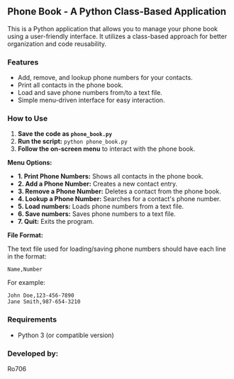 ## Phone Book - A Python Class-Based Application

This is a Python application that allows you to manage your phone book using a user-friendly interface. It utilizes a class-based approach for better organization and code reusability.

### Features

* Add, remove, and lookup phone numbers for your contacts.
* Print all contacts in the phone book.
* Load and save phone numbers from/to a text file.
* Simple menu-driven interface for easy interaction.

### How to Use

1. **Save the code as `phone_book.py`**
2. **Run the script:** `python phone_book.py`
3. **Follow the on-screen menu** to interact with the phone book.

**Menu Options:**

* **1. Print Phone Numbers:** Shows all contacts in the phone book.
* **2. Add a Phone Number:** Creates a new contact entry.
* **3. Remove a Phone Number:** Deletes a contact from the phone book.
* **4. Lookup a Phone Number:** Searches for a contact's phone number.
* **5. Load numbers:** Loads phone numbers from a text file.
* **6. Save numbers:** Saves phone numbers to a text file.
* **7. Quit:** Exits the program.

**File Format:**

The text file used for loading/saving phone numbers should have each line in the format:

```
Name,Number
```

For example:

```
John Doe,123-456-7890
Jane Smith,987-654-3210
```

### Requirements

* Python 3 (or compatible version)

### Developed by:

Ro706
